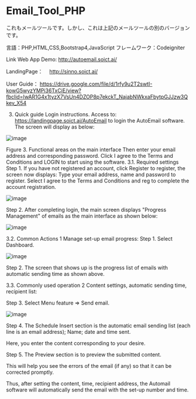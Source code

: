 # Email_Tool_PHP
これもメールツールです。しかし、これは上記のメールツールの別のバージョンです。


言語：PHP,HTML,CSS,Bootstrap4,JavaScript
フレームワーク：Codeigniter

Link Web App Demo:
http://autoemail.soict.ai/

LandingPage：　
http://sinno.soict.ai/

User Guide：
https://drive.google.com/file/d/1rfy9u2T2swtI-kowG5wyzYMPi36TxCiE/view?fbclid=IwAR1G4x1tyzX7VsUn4DZOP8p7ekckT_NajabNWkxaFbytpGJJzw3Qkev_X54

3. Quick guide
 Login instructions.
Access to: https://landingpage.soict.ai/AutoEmail to login the AutoEmail software. The screen will display as below:

![image](https://user-images.githubusercontent.com/64454372/117563382-ac473a00-b0cf-11eb-80dd-bc01bafa518d.png)

Figure 3. Functional areas on the main interface
Then enter your email address and corresponding password. Click I agree to the Terms and Conditions and LOGIN to start using the software.
3.1. Required settings
Step 1. If you have not registered an account, click Register to register, the screen now displays:
Type your email address, name and password to register. Select I agree to the Terms and Conditions and reg to complete the account registration.

 ![image](https://user-images.githubusercontent.com/64454372/117563423-f6c8b680-b0cf-11eb-96d5-543ecd71163d.png)

Step 2. After completing login, the main screen displays "Progress Management" of emails as the main interface as shown below:

 ![image](https://user-images.githubusercontent.com/64454372/117563426-faf4d400-b0cf-11eb-94d3-deb1a218d717.png)


3.2. Common Actions 1
Manage set-up email progress:
Step 1. Select Dashboard.

![image](https://user-images.githubusercontent.com/64454372/117563438-119b2b00-b0d0-11eb-82e5-a156618c28e9.png)

Step 2. The screen that shows up is the progress list of emails with automatic sending time as shown above.

3.3. Commonly used operation 2
Content settings, automatic sending time, recipient list:

Step 3. Select Menu feature => Send email.

![image](https://user-images.githubusercontent.com/64454372/117563450-28da1880-b0d0-11eb-9783-b72e80358793.png)

Step 4. The Schedule Insert section is the automatic email sending list (each line is an email address); Name; date and time sent.

Here, you enter the content corresponding to your desire.

Step 5. The Preview section is to preview the submitted content.

This will help you see the errors of the email (if any) so that it can be corrected promptly.

Thus, after setting the content, time, recipient address, the Automail software will automatically send the email with the set-up number and time.


